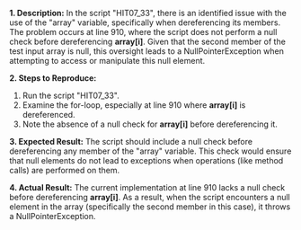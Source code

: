 ﻿**1. Description:** In the script "HIT07\_33", there is an identified issue with the use of the "array" variable, specifically when dereferencing its members. The problem occurs at line 910, where the script does not perform a null check before dereferencing **array[i]**. Given that the second member of the test input array is null, this oversight leads to a NullPointerException when attempting to access or manipulate this null element.

**2. Steps to Reproduce:**

1. Run the script "HIT07\_33".
1. Examine the for-loop, especially at line 910 where **array[i]** is dereferenced.
1. Note the absence of a null check for **array[i]** before dereferencing it.

**3. Expected Result:** The script should include a null check before dereferencing any member of the "array" variable. This check would ensure that null elements do not lead to exceptions when operations (like method calls) are performed on them.

**4. Actual Result:** The current implementation at line 910 lacks a null check before dereferencing **array[i]**. As a result, when the script encounters a null element in the array (specifically the second member in this case), it throws a NullPointerException.

